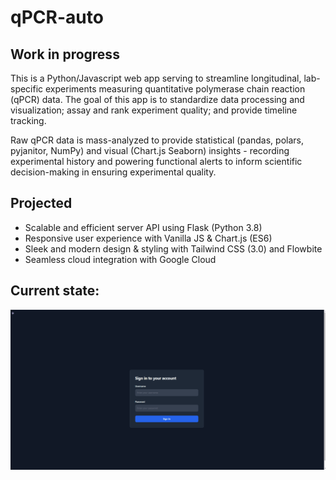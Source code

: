 # qPCR-auto
## Work in progress

This is a Python/Javascript web app serving to streamline longitudinal, lab-specific experiments measuring quantitative polymerase chain reaction (qPCR) data. The goal of this app is to standardize data processing and visualization; assay and rank experiment quality; and provide timeline tracking. 

Raw qPCR data is mass-analyzed to provide statistical (pandas, polars, pyjanitor, NumPy) and visual (Chart.js Seaborn) insights - recording experimental history and powering functional alerts to inform scientific decision-making in ensuring experimental quality.

## Projected
* Scalable and efficient server API using Flask (Python 3.8)
* Responsive user experience with Vanilla JS & Chart.js (ES6)
* Sleek and modern design & styling with Tailwind CSS (3.0) and Flowbite
* Seamless cloud integration with Google Cloud

## Current state:
![Animation](Animation.gif)
